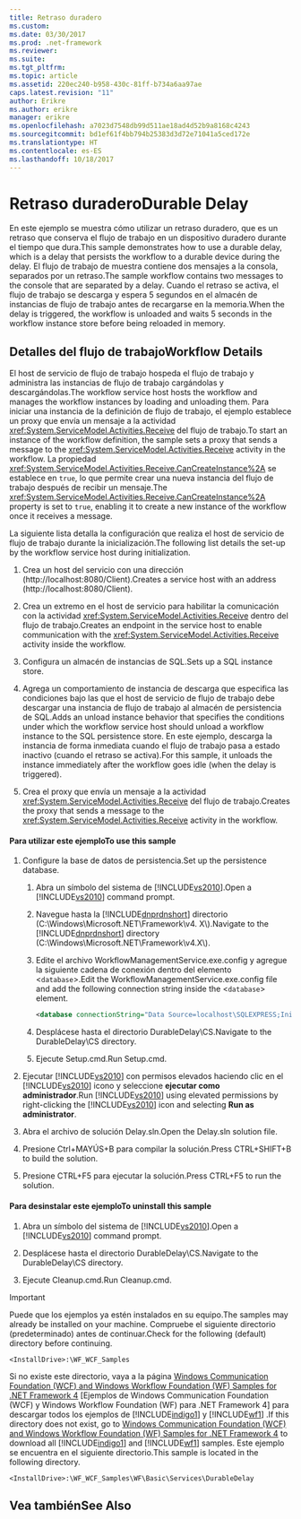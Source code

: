 ```yaml
---
title: Retraso duradero
ms.custom: 
ms.date: 03/30/2017
ms.prod: .net-framework
ms.reviewer: 
ms.suite: 
ms.tgt_pltfrm: 
ms.topic: article
ms.assetid: 220ec240-b958-430c-81ff-b734a6aa97ae
caps.latest.revision: "11"
author: Erikre
ms.author: erikre
manager: erikre
ms.openlocfilehash: a7023d7548db99d511ae18ad4d52b9a8168c4243
ms.sourcegitcommit: bd1ef61f4bb794b25383d3d72e71041a5ced172e
ms.translationtype: HT
ms.contentlocale: es-ES
ms.lasthandoff: 10/18/2017
---
```

# <a name="durable-delay"></a><span data-ttu-id="ef070-102">Retraso duradero</span><span class="sxs-lookup"><span data-stu-id="ef070-102">Durable Delay</span></span>
<span data-ttu-id="ef070-103">En este ejemplo se muestra cómo utilizar un retraso duradero, que es un retraso que conserva el flujo de trabajo en un dispositivo duradero durante el tiempo que dura.</span><span class="sxs-lookup"><span data-stu-id="ef070-103">This sample demonstrates how to use a durable delay, which is a delay that persists the workflow to a durable device during the delay.</span></span> <span data-ttu-id="ef070-104">El flujo de trabajo de muestra contiene dos mensajes a la consola, separados por un retraso.</span><span class="sxs-lookup"><span data-stu-id="ef070-104">The sample workflow contains two messages to the console that are separated by a delay.</span></span> <span data-ttu-id="ef070-105">Cuando el retraso se activa, el flujo de trabajo se descarga y espera 5 segundos en el almacén de instancias de flujo de trabajo antes de recargarse en la memoria.</span><span class="sxs-lookup"><span data-stu-id="ef070-105">When the delay is triggered, the workflow is unloaded and waits 5 seconds in the workflow instance store before being reloaded in memory.</span></span>  
  
## <a name="workflow-details"></a><span data-ttu-id="ef070-106">Detalles del flujo de trabajo</span><span class="sxs-lookup"><span data-stu-id="ef070-106">Workflow Details</span></span>  
 <span data-ttu-id="ef070-107">El host de servicio de flujo de trabajo hospeda el flujo de trabajo y administra las instancias de flujo de trabajo cargándolas y descargándolas.</span><span class="sxs-lookup"><span data-stu-id="ef070-107">The workflow service host hosts the workflow and manages the workflow instances by loading and unloading them.</span></span> <span data-ttu-id="ef070-108">Para iniciar una instancia de la definición de flujo de trabajo, el ejemplo establece un proxy que envía un mensaje a la actividad <xref:System.ServiceModel.Activities.Receive> del flujo de trabajo.</span><span class="sxs-lookup"><span data-stu-id="ef070-108">To start an instance of the workflow definition, the sample sets a proxy that sends a message to the <xref:System.ServiceModel.Activities.Receive> activity in the workflow.</span></span> <span data-ttu-id="ef070-109">La propiedad <xref:System.ServiceModel.Activities.Receive.CanCreateInstance%2A> se establece en `true`, lo que permite crear una nueva instancia del flujo de trabajo después de recibir un mensaje.</span><span class="sxs-lookup"><span data-stu-id="ef070-109">The <xref:System.ServiceModel.Activities.Receive.CanCreateInstance%2A> property is set to `true`, enabling it to create a new instance of the workflow once it receives a message.</span></span>  
  
 <span data-ttu-id="ef070-110">La siguiente lista detalla la configuración que realiza el host de servicio de flujo de trabajo durante la inicialización.</span><span class="sxs-lookup"><span data-stu-id="ef070-110">The following list details the set-up by the workflow service host during initialization.</span></span>  
  
1.  <span data-ttu-id="ef070-111">Crea un host del servicio con una dirección (http://localhost:8080/Client).</span><span class="sxs-lookup"><span data-stu-id="ef070-111">Creates a service host with an address (http://localhost:8080/Client).</span></span>  
  
2.  <span data-ttu-id="ef070-112">Crea un extremo en el host de servicio para habilitar la comunicación con la actividad <xref:System.ServiceModel.Activities.Receive> dentro del flujo de trabajo.</span><span class="sxs-lookup"><span data-stu-id="ef070-112">Creates an endpoint in the service host to enable communication with the <xref:System.ServiceModel.Activities.Receive> activity inside the workflow.</span></span>  
  
3.  <span data-ttu-id="ef070-113">Configura un almacén de instancias de SQL.</span><span class="sxs-lookup"><span data-stu-id="ef070-113">Sets up a SQL instance store.</span></span>  
  
4.  <span data-ttu-id="ef070-114">Agrega un comportamiento de instancia de descarga que especifica las condiciones bajo las que el host de servicio de flujo de trabajo debe descargar una instancia de flujo de trabajo al almacén de persistencia de SQL.</span><span class="sxs-lookup"><span data-stu-id="ef070-114">Adds an unload instance behavior that specifies the conditions under which the workflow service host should unload a workflow instance to the SQL persistence store.</span></span> <span data-ttu-id="ef070-115">En este ejemplo, descarga la instancia de forma inmediata cuando el flujo de trabajo pasa a estado inactivo (cuando el retraso se activa).</span><span class="sxs-lookup"><span data-stu-id="ef070-115">For this sample, it unloads the instance immediately after the workflow goes idle (when the delay is triggered).</span></span>  
  
5.  <span data-ttu-id="ef070-116">Crea el proxy que envía un mensaje a la actividad <xref:System.ServiceModel.Activities.Receive> del flujo de trabajo.</span><span class="sxs-lookup"><span data-stu-id="ef070-116">Creates the proxy that sends a message to the <xref:System.ServiceModel.Activities.Receive> activity in the workflow.</span></span>  
  
#### <a name="to-use-this-sample"></a><span data-ttu-id="ef070-117">Para utilizar este ejemplo</span><span class="sxs-lookup"><span data-stu-id="ef070-117">To use this sample</span></span>  
  
1.  <span data-ttu-id="ef070-118">Configure la base de datos de persistencia.</span><span class="sxs-lookup"><span data-stu-id="ef070-118">Set up the persistence database.</span></span>  
  
    1.  <span data-ttu-id="ef070-119">Abra un símbolo del sistema de [!INCLUDE[vs2010](../../../../includes/vs2010-md.md)].</span><span class="sxs-lookup"><span data-stu-id="ef070-119">Open a [!INCLUDE[vs2010](../../../../includes/vs2010-md.md)] command prompt.</span></span>  
  
    2.  <span data-ttu-id="ef070-120">Navegue hasta la [!INCLUDE[dnprdnshort](../../../../includes/dnprdnshort-md.md)] directorio (C:\Windows\Microsoft.NET\Framework\v4. X\\).</span><span class="sxs-lookup"><span data-stu-id="ef070-120">Navigate to the [!INCLUDE[dnprdnshort](../../../../includes/dnprdnshort-md.md)] directory (C:\Windows\Microsoft.NET\Framework\v4.X\\).</span></span>  
  
    3.  <span data-ttu-id="ef070-121">Edite el archivo WorkflowManagementService.exe.config y agregue la siguiente cadena de conexión dentro del elemento <`database`>.</span><span class="sxs-lookup"><span data-stu-id="ef070-121">Edit the WorkflowManagementService.exe.config file and add the following connection string inside the <`database`> element.</span></span>  
  
        ```xml  
        <database connectionString="Data Source=localhost\SQLEXPRESS;Initial Catalog=DefaultSampleStore;Integrated Security=True;Asynchronous Processing=True" />  
        ```  
  
    4.  <span data-ttu-id="ef070-122">Desplácese hasta el directorio DurableDelay\CS.</span><span class="sxs-lookup"><span data-stu-id="ef070-122">Navigate to the DurableDelay\CS directory.</span></span>  
  
    5.  <span data-ttu-id="ef070-123">Ejecute Setup.cmd.</span><span class="sxs-lookup"><span data-stu-id="ef070-123">Run Setup.cmd.</span></span>  
  
2.  <span data-ttu-id="ef070-124">Ejecutar [!INCLUDE[vs2010](../../../../includes/vs2010-md.md)] con permisos elevados haciendo clic en el [!INCLUDE[vs2010](../../../../includes/vs2010-md.md)] icono y seleccione **ejecutar como administrador**.</span><span class="sxs-lookup"><span data-stu-id="ef070-124">Run [!INCLUDE[vs2010](../../../../includes/vs2010-md.md)] using elevated permissions by right-clicking the [!INCLUDE[vs2010](../../../../includes/vs2010-md.md)] icon and selecting **Run as administrator**.</span></span>  
  
3.  <span data-ttu-id="ef070-125">Abra el archivo de solución Delay.sln.</span><span class="sxs-lookup"><span data-stu-id="ef070-125">Open the Delay.sln solution file.</span></span>  
  
4.  <span data-ttu-id="ef070-126">Presione Ctrl+MAYÚS+B para compilar la solución.</span><span class="sxs-lookup"><span data-stu-id="ef070-126">Press CTRL+SHIFT+B to build the solution.</span></span>  
  
5.  <span data-ttu-id="ef070-127">Presione CTRL+F5 para ejecutar la solución.</span><span class="sxs-lookup"><span data-stu-id="ef070-127">Press CTRL+F5 to run the solution.</span></span>  
  
#### <a name="to-uninstall-this-sample"></a><span data-ttu-id="ef070-128">Para desinstalar este ejemplo</span><span class="sxs-lookup"><span data-stu-id="ef070-128">To uninstall this sample</span></span>  
  
1.  <span data-ttu-id="ef070-129">Abra un símbolo del sistema de [!INCLUDE[vs2010](../../../../includes/vs2010-md.md)].</span><span class="sxs-lookup"><span data-stu-id="ef070-129">Open a [!INCLUDE[vs2010](../../../../includes/vs2010-md.md)] command prompt.</span></span>  
  
2.  <span data-ttu-id="ef070-130">Desplácese hasta el directorio DurableDelay\CS.</span><span class="sxs-lookup"><span data-stu-id="ef070-130">Navigate to the DurableDelay\CS directory.</span></span>  
  
3.  <span data-ttu-id="ef070-131">Ejecute Cleanup.cmd.</span><span class="sxs-lookup"><span data-stu-id="ef070-131">Run Cleanup.cmd.</span></span>  
  
> [!IMPORTANT]
>  <span data-ttu-id="ef070-132">Puede que los ejemplos ya estén instalados en su equipo.</span><span class="sxs-lookup"><span data-stu-id="ef070-132">The samples may already be installed on your machine.</span></span> <span data-ttu-id="ef070-133">Compruebe el siguiente directorio (predeterminado) antes de continuar.</span><span class="sxs-lookup"><span data-stu-id="ef070-133">Check for the following (default) directory before continuing.</span></span>  
>   
>  `<InstallDrive>:\WF_WCF_Samples`  
>   
>  <span data-ttu-id="ef070-134">Si no existe este directorio, vaya a la página [Windows Communication Foundation (WCF) and Windows Workflow Foundation (WF) Samples for .NET Framework 4](http://go.microsoft.com/fwlink/?LinkId=150780) [Ejemplos de Windows Communication Foundation (WCF) y Windows Workflow Foundation (WF) para .NET Framework 4] para descargar todos los ejemplos de [!INCLUDE[indigo1](../../../../includes/indigo1-md.md)] y [!INCLUDE[wf1](../../../../includes/wf1-md.md)] .</span><span class="sxs-lookup"><span data-stu-id="ef070-134">If this directory does not exist, go to [Windows Communication Foundation (WCF) and Windows Workflow Foundation (WF) Samples for .NET Framework 4](http://go.microsoft.com/fwlink/?LinkId=150780) to download all [!INCLUDE[indigo1](../../../../includes/indigo1-md.md)] and [!INCLUDE[wf1](../../../../includes/wf1-md.md)] samples.</span></span> <span data-ttu-id="ef070-135">Este ejemplo se encuentra en el siguiente directorio.</span><span class="sxs-lookup"><span data-stu-id="ef070-135">This sample is located in the following directory.</span></span>  
>   
>  `<InstallDrive>:\WF_WCF_Samples\WF\Basic\Services\DurableDelay`  
  
## <a name="see-also"></a><span data-ttu-id="ef070-136">Vea también</span><span class="sxs-lookup"><span data-stu-id="ef070-136">See Also</span></span>
